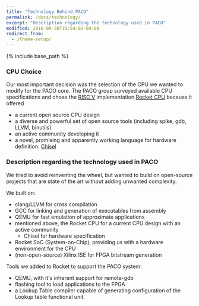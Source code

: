 ```yaml
---
title: "Technology Behind PACO"
permalink: /docs/technology/
excerpt: "Description regarding the technology used in PACO"
modified: 2016-09-30T15:54:02-04:00
redirect_from:
  - /theme-setup/
---
```


{% include base_path %}

### CPU Choice
Our most important decision was the selection of the CPU we wanted to modify for the PACO core. The PACO group surveyed available CPU specifications and chose the [RISC V](https://riscv.org/) implementation [Rocket CPU](https://github.com/ucb-bar/rocket) because it offered

* a current open source CPU design
* a diverse and powerful set of open source tools (including spike, gdb, LLVM, binutils) 
* an active community developing it
* a novel, promising and apparently working language for hardware definition: [Chisel](https://chisel.eecs.berkeley.edu/)

### Description regarding the technology used in PACO

We tried to avoid reinventing the wheel, but wanted to build on open-source projects that are state of the art without adding unwanted complexity.

We built on:

* clang/LLVM for cross compilation
* GCC for linking and generation of executables from assembly
* QEMU for fast emulation of approximate applications
* mentioned above, the Rocket CPU for a current CPU design with an active community
    - Chisel for hardware specification
* Rocket SoC (System-on-Chip), providing us with a hardware environment for the CPU
* (non-open-source) Xilinx ISE for FPGA bitstream generation

Tools we added to Rocket to support the PACO system:

* QEMU, with it's inherent support for remote-gdb
* flashing tool to load applications to the FPGA
* a Lookup Table compiler capable of generating configuration of the Lookup table functional unit.
